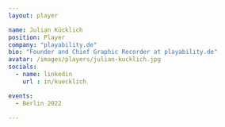 ```yaml
---
layout: player

name: Julian Kücklich
position: Player
company: "playability.de"
bio: "Founder and Chief Graphic Recorder at playability.de"
avatar: /images/players/julian-kucklich.jpg
socials:
  - name: linkedin
    url : in/kuecklich

events:
  - Berlin 2022

---
```

